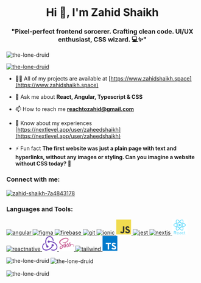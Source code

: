 <h1 align="center">Hi 👋, I'm Zahid Shaikh</h1>
<h3 align="center">"Pixel-perfect frontend sorcerer. Crafting clean code. UI/UX enthusiast, CSS wizard. 💻✨"</h3>

<p align="left"> <img src="https://komarev.com/ghpvc/?username=the-lone-druid&label=Profile%20views&color=0e75b6&style=flat" alt="the-lone-druid" /> </p>

<p align="left"> <a href="https://github.com/ryo-ma/github-profile-trophy"><img src="https://github-profile-trophy.vercel.app/?username=the-lone-druid" alt="the-lone-druid" /></a> </p>

- 👨‍💻 All of my projects are available at [https://www.zahidshaikh.space](https://www.zahidshaikh.space)

- 💬 Ask me about **React, Angular, Typescript & CSS**

- 📫 How to reach me **reachtozahid@gmail.com**

- 📄 Know about my experiences [https://nextlevel.app/user/zaheedshaikh](https://nextlevel.app/user/zaheedshaikh)

- ⚡ Fun fact **The first website was just a plain page with text and hyperlinks, without any images or styling. Can you imagine a website without CSS today? 🤯**

<h3 align="left">Connect with me:</h3>
<p align="left">
<a href="https://linkedin.com/in/zahid-shaikh-7a4843178" target="blank"><img align="center" src="https://raw.githubusercontent.com/rahuldkjain/github-profile-readme-generator/master/src/images/icons/Social/linked-in-alt.svg" alt="zahid-shaikh-7a4843178" height="30" width="40" /></a>
</p>

<h3 align="left">Languages and Tools:</h3>
<p align="left"> <a href="https://angular.io" target="_blank" rel="noreferrer"> <img src="https://angular.io/assets/images/logos/angular/angular.svg" alt="angular" width="40" height="40"/> </a> <a href="https://www.figma.com/" target="_blank" rel="noreferrer"> <img src="https://www.vectorlogo.zone/logos/figma/figma-icon.svg" alt="figma" width="40" height="40"/> </a> <a href="https://firebase.google.com/" target="_blank" rel="noreferrer"> <img src="https://www.vectorlogo.zone/logos/firebase/firebase-icon.svg" alt="firebase" width="40" height="40"/> </a> <a href="https://git-scm.com/" target="_blank" rel="noreferrer"> <img src="https://www.vectorlogo.zone/logos/git-scm/git-scm-icon.svg" alt="git" width="40" height="40"/> </a> <a href="https://ionicframework.com" target="_blank" rel="noreferrer"> <img src="https://upload.wikimedia.org/wikipedia/commons/d/d1/Ionic_Logo.svg" alt="ionic" width="40" height="40"/> </a> <a href="https://developer.mozilla.org/en-US/docs/Web/JavaScript" target="_blank" rel="noreferrer"> <img src="https://raw.githubusercontent.com/devicons/devicon/master/icons/javascript/javascript-original.svg" alt="javascript" width="40" height="40"/> </a> <a href="https://jestjs.io" target="_blank" rel="noreferrer"> <img src="https://www.vectorlogo.zone/logos/jestjsio/jestjsio-icon.svg" alt="jest" width="40" height="40"/> </a> <a href="https://nextjs.org/" target="_blank" rel="noreferrer"> <img src="https://cdn.worldvectorlogo.com/logos/nextjs-2.svg" alt="nextjs" width="40" height="40"/> </a> <a href="https://reactjs.org/" target="_blank" rel="noreferrer"> <img src="https://raw.githubusercontent.com/devicons/devicon/master/icons/react/react-original-wordmark.svg" alt="react" width="40" height="40"/> </a> <a href="https://reactnative.dev/" target="_blank" rel="noreferrer"> <img src="https://reactnative.dev/img/header_logo.svg" alt="reactnative" width="40" height="40"/> </a> <a href="https://redux.js.org" target="_blank" rel="noreferrer"> <img src="https://raw.githubusercontent.com/devicons/devicon/master/icons/redux/redux-original.svg" alt="redux" width="40" height="40"/> </a> <a href="https://sass-lang.com" target="_blank" rel="noreferrer"> <img src="https://raw.githubusercontent.com/devicons/devicon/master/icons/sass/sass-original.svg" alt="sass" width="40" height="40"/> </a> <a href="https://tailwindcss.com/" target="_blank" rel="noreferrer"> <img src="https://www.vectorlogo.zone/logos/tailwindcss/tailwindcss-icon.svg" alt="tailwind" width="40" height="40"/> </a> <a href="https://www.typescriptlang.org/" target="_blank" rel="noreferrer"> <img src="https://raw.githubusercontent.com/devicons/devicon/master/icons/typescript/typescript-original.svg" alt="typescript" width="40" height="40"/> </a> </p>

<p><img align="left" src="https://github-readme-stats.vercel.app/api/top-langs?username=the-lone-druid&show_icons=true&locale=en&layout=compact" alt="the-lone-druid" /></p>

<p>&nbsp;<img align="center" src="https://github-readme-stats.vercel.app/api?username=the-lone-druid&show_icons=true&locale=en" alt="the-lone-druid" /></p>

<p><img align="center" src="https://github-readme-streak-stats.herokuapp.com/?user=the-lone-druid&" alt="the-lone-druid" /></p>

